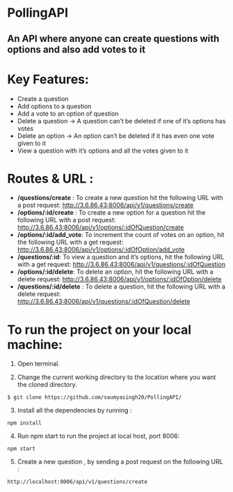 # PollingAPI
## An API where anyone can create questions with options and also add votes to it

# Key Features:

- Create a question
- Add options to a question
- Add a vote to an option of question
- Delete a question →  A question can’t be deleted if one of it’s options has votes
- Delete an option → An option can’t be deleted if it has even one vote given to it
- View a question with it’s options and all the votes given to it

# Routes & URL :
- **/questions/create** : To create a new question hit the following URL with a post request: http://3.6.86.43:8006/api/v1/questions/create
- **/options/:id/create** : To create a new option for a question hit the following URL with a post request: http://3.6.86.43:8006/api/v1/options/:idOfQuestion/create
- **/options/:id/add_vote**: To increment the count of votes on an option, hit the following URL with a get request: http://3.6.86.43:8006/api/v1/options/:idOfOption/add_vote
- **/questions/:id**: To view a question and it’s options, hit the following URL with a get request:  http://3.6.86.43:8006/api/v1/questions/:idOfQuestion
- **/options/:id/delete**: To delete an option, hit the following URL with a delete request:  http://3.6.86.43:8006/api/v1/options/:idOfOption/delete
- **/questions/:id/delete** : To delete a question, hit the following URL with a delete request:  http://3.6.86.43:8006/api/v1/questions/:idOfQuestion/delete

# To run the project on your local machine:

  1) Open terminal. 
 
  2) Change the current working directory to the location where you want the cloned directory.
  
  ```
  $ git clone https://github.com/saumyasingh20/PollingAPI/
  ```
  
  3) Install all the dependencies by running :
  
  ```
  npm install
  ```
  
  4) Run npm start to run the project at local host, port 8006:
  
   ```
  npm start
  ```
  
  5) Create a new question , by sending a post request on the following URL :
  
  ```
  http://localhost:8006/api/v1/questions/create
  ```


